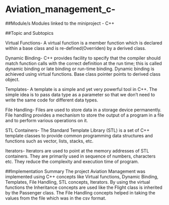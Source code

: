 # Aviation_management_c-
##Module/s 
Modules linked to the miniproject - C++ 

##Topic and Subtopics

Virtual Functions- A virtual function is a member function which is declared within a base class and is re-defined(Overriden) by a derived class.

Dynamic Binding- C++ provides facility to specify that the compiler should match function calls with the correct definition at the run time; this is called dynamic binding or late binding or run-time binding. Dynamic binding is achieved using virtual functions. Base class pointer points to derived class object.

Templates- A template is a simple and yet very powerful tool in C++. The simple idea is to pass data type as a parameter so that we don’t need to write the same code for different data types.

File Handling- Files are used to store data in a storage device permanently. File handling provides a mechanism to store the output of a program in a file and to perform various operations on it.

STL Containers- The Standard Template Library (STL) is a set of C++ template classes to provide common programming data structures and functions such as vector, lists, stacks, etc.

Iterators- Iterators are used to point at the memory addresses of STL containers. They are primarily used in sequence of numbers, characters etc. They reduce the complexity and execution time of program.

##Implementation Summary 
The project Aviation Management was implemented using C++ concepts like Virtual functions, Dynamic Binding, Templates, File Handling, STL concepts, Iterators.
By using the virtual functions the Inheritance concepts are used like the Flight class is inherited by the Passenger class. The File Handling concepts helped in taking the values from the file which was in the csv format.  
